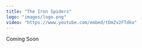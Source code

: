 ```yaml
---
title: "The Iron Spiders"
logo: "images/logo.png"
video: "https://www.youtube.com/embed/tDm2v2FTdko"
---
```


Coming Soon
